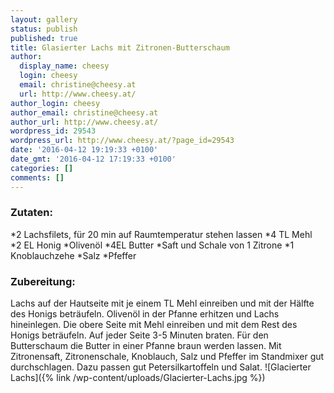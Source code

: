 ```yaml
---
layout: gallery
status: publish
published: true
title: Glasierter Lachs mit Zitronen-Butterschaum
author:
  display_name: cheesy
  login: cheesy
  email: christine@cheesy.at
  url: http://www.cheesy.at/
author_login: cheesy
author_email: christine@cheesy.at
author_url: http://www.cheesy.at/
wordpress_id: 29543
wordpress_url: http://www.cheesy.at/?page_id=29543
date: '2016-04-12 19:19:33 +0100'
date_gmt: '2016-04-12 17:19:33 +0100'
categories: []
comments: []
---
```

### Zutaten:
\*2 Lachsfilets, für 20 min auf Raumtemperatur stehen lassen
\*4 TL Mehl
\*2 EL Honig
\*Olivenöl
\*4EL Butter
\*Saft und Schale von 1 Zitrone
\*1 Knoblauchzehe
\*Salz
\*Pfeffer
### Zubereitung:
Lachs auf der Hautseite mit je einem TL Mehl einreiben und mit der Hälfte des Honigs beträufeln. Olivenöl in der Pfanne erhitzen und Lachs hineinlegen. Die obere Seite mit Mehl einreiben und mit dem Rest des Honigs beträufeln. Auf jeder Seite 3-5 Minuten braten. Für den Butterschaum die Butter in einer Pfanne braun werden lassen. Mit Zitronensaft, Zitronenschale, Knoblauch, Salz und Pfeffer im Standmixer gut durchschlagen. Dazu passen gut Petersilkartoffeln und Salat.
![Glacierter Lachs]({% link /wp-content/uploads/Glacierter-Lachs.jpg %})
